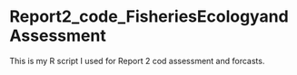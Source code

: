 # Report2_code_FisheriesEcologyandAssessment

This is my R script I used for Report 2 cod assessment and forcasts. 
